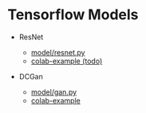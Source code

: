 # Tensorflow Models

* ResNet
  * [model/resnet.py](model/resnet.py)
  * [colab-example (todo)]()

* DCGan
  * [model/gan.py](model/gan.py)
  * [colab-example](https://colab.research.google.com/drive/1CKD4x-7Qw0EJ63gqecrtwQwUqQ8I5Zsd?usp=sharing)
